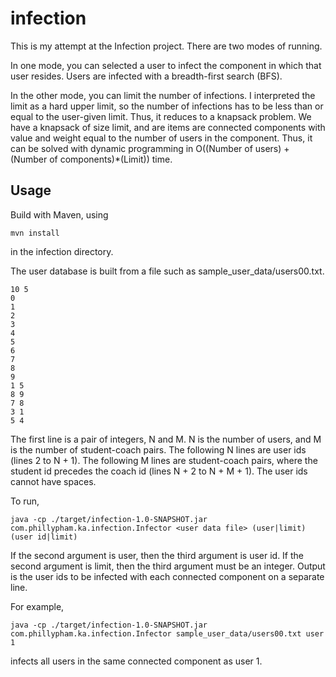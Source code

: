 infection
====

This is my attempt at the Infection project. There are two modes of running. 

In one mode, you can selected a user to infect the component in which that user resides. Users are infected with a breadth-first search (BFS). 

In the other mode, you can limit the number of infections. I interpreted the limit as a hard upper limit, so the number of infections has to be less than or equal to the user-given limit. Thus, it reduces to a knapsack problem. We have a knapsack of size limit, and are items are connected components with value and weight equal to the number of users in the component. Thus, it can be solved with dynamic programming in O((Number of users) + (Number of components)*(Limit)) time.

## Usage
Build with Maven, using 

```
mvn install
```

in the infection directory.

The user database is built from a file such as sample_user_data/users00.txt.

```text
10 5
0
1
2
3
4
5
6
7
8
9
1 5
8 9
7 8
3 1
5 4
```

The first line is a pair of integers, N and M. N is the number of users, and M is the number of student-coach pairs. The following N lines are user ids (lines 2 to N + 1). The following M lines are student-coach pairs, where the student id precedes the coach id (lines N + 2 to N + M + 1). The user ids cannot have spaces.

To run,

```
java -cp ./target/infection-1.0-SNAPSHOT.jar com.phillypham.ka.infection.Infector <user data file> (user|limit) (user id|limit)
```

If the second argument is user, then the third argument is user id. If the second argument is limit, then the third argument must be an integer. Output is the user ids to be infected with each connected component on a separate line.

For example,

```
java -cp ./target/infection-1.0-SNAPSHOT.jar com.phillypham.ka.infection.Infector sample_user_data/users00.txt user 1
```

infects all users in the same connected component as user 1.




